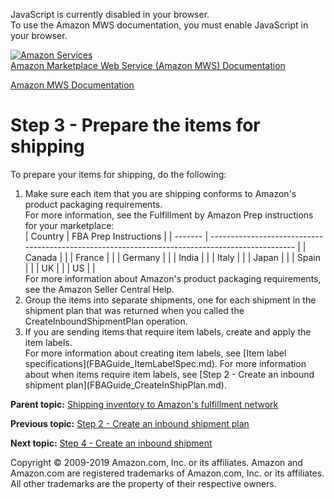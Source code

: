 <div id="MWSDX_noscript">

JavaScript is currently disabled in your browser.  
To use the Amazon MWS documentation, you must enable JavaScript in your
browser.

</div>

<div id="MWSDX_divtop">

[![Amazon
Services](https://images-na.ssl-images-amazon.com/images/G/08/mwsportal/fr_FR/amazonservices.gif
"Amazon Services")](http://services.amazon.fr)  
<span id="MWSDX_titlebar">[Amazon Marketplace Web Service (Amazon MWS)
Documentation](https://developer.amazonservices.fr/gp/mws/docs.html)</span>

</div>

<div id="MWSDX_divbottom">

<div id="MWSDX_divleft">

<div id="MWSDX_toc">

</div>

</div>

<div id="MWSDX_divright">

<div id="MWSDX_content">

<span id="MWSDX_breadcrumbs">[Amazon MWS
Documentation](https://developer.amazonservices.fr/gp/mws/docs.html)</span>

# Step 3 - Prepare the items for shipping

<div class="body taskbody">

<div class="section context">

To prepare your items for shipping, do the following:

</div>

1.  <span class="ph cmd">Make sure each item that you are shipping
    conforms to Amazon's product packaging requirements.</span>
    <div class="itemgroup info">
    For more information, see the Fulfillment by Amazon Prep
    instructions for your
    marketplace:
    <div class="tablenoborder">
    | Country | FBA Prep Instructions                                                                           |
    | ------- | ----------------------------------------------------------------------------------------------- |
    | Canada  | <https://images-na.ssl-images-amazon.com/images/G/01/fba-help/QRG/FBA_Prep_Products_en-CA.pdf>  |
    | France  | <https://images-na.ssl-images-amazon.com/images/G/08/image/FBA_Prep_Matrix_FR.pdf>              |
    | Germany | <https://images-na.ssl-images-amazon.com/images/G/03/Image/FBA-Prep-Matrix_DE.pdf>              |
    | India   | <https://images-na.ssl-images-amazon.com/images/G/31/rainier/help/FBA_Prep_Matrix_IN_Final.pdf> |
    | Italy   | <https://images-na.ssl-images-amazon.com/images/G/29/image/FBA_PrepMatrix_IT.pdf>               |
    | Japan   | <https://images-na.ssl-images-amazon.com/images/G/09/rainier/help/fba/Prep_Matrix_Text_JP.pdf>  |
    | Spain   | <https://images-na.ssl-images-amazon.com/images/G/30/image/FBA-Prep-Matrix_ES.pdf>              |
    | UK      | <https://images-na.ssl-images-amazon.com/images/G/02/images/FBA-Prep-Matrix_UK_EN_final.pdf>    |
    | US      | <https://images-na.ssl-images-amazon.com/images/G/01/fba-help/QRG/FBA_Prep_Products_en-US.pdf>  |
    </div>
    For more information about Amazon's product packaging requirements,
    see the Amazon Seller Central Help.
    </div>
2.  <span class="ph cmd">Group the items into separate shipments, one
    for each shipment in the shipment plan that was returned when you
    called the
    <span class="keyword apiname">CreateInboundShipmentPlan</span>
    operation. </span>
3.  <span class="ph cmd">If you are sending items that require item
    labels, create and apply the item labels. </span>
    <div class="itemgroup info">
    For more information about creating item labels, see [Item label
    specifications](FBAGuide_ItemLabelSpec.md).
    For more information about when items require item labels, see [Step
    2 - Create an inbound shipment
    plan](FBAGuide_CreateInShipPlan.md).
    </div>

</div>

<div class="related-links">

<div class="familylinks">

<div class="parentlink">

**Parent topic:** [Shipping inventory to Amazon's fulfillment
network](../fba_guide/FBAGuide_ShipInventoryToAFN.md)

</div>

<div class="previouslink">

**Previous topic:** [Step 2 - Create an inbound shipment
plan](../fba_guide/FBAGuide_CreateInShipPlan.md)

</div>

<div class="nextlink">

**Next topic:** [Step 4 - Create an inbound
shipment](../fba_guide/FBAGuide_CreateInShip.md)

</div>

</div>

</div>

<div id="MWSDX_footer">

Copyright © 2009-2019 Amazon.com, Inc. or its affiliates. Amazon and
Amazon.com are registered trademarks of Amazon.com, Inc. or its
affiliates. All other trademarks are the property of their respective
owners.

</div>

</div>

</div>

<div style="clear: both;">

</div>

</div>
